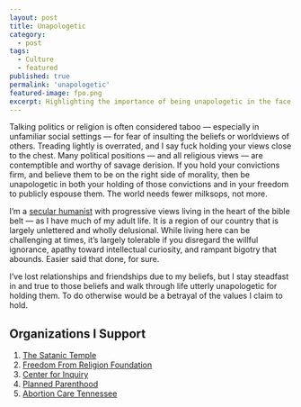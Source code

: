 ```yaml
---
layout: post
title: Unapologetic
category:
  - post
tags:
  - Culture
  - featured
published: true
permalink: 'unapologetic'
featured-image: fpo.png
excerpt: Highlighting the importance of being unapologetic in the face of societal norms that discourage discussions about controversial topics.
---
```


<article>

<p>Talking politics or religion is often considered taboo — especially in unfamiliar social settings — for fear of insulting the beliefs or worldviews of others. Treading lightly is overrated, and I say fuck holding your views close to the chest. Many political positions — and all religious views — are contemptible and worthy of savage derision. If you hold your convictions firm, and believe them to be on the right side of morality, then be unapologetic in both your holding of those convictions and in your freedom to publicly espouse them. The world needs fewer milksops, not more.</p>

<p>I’m a <a href="https://en.wikipedia.org/wiki/Secular_humanism">secular humanist</a> with progressive views living in the heart of the bible belt — as I have much of my adult life. It is a region of our country that is largely unlettered and wholly delusional. While living here can be challenging at times, it’s largely tolerable if you disregard the willful ignorance, apathy toward intellectual curiosity, and rampant bigotry that abounds. Easier said that done, for sure.</p>

<p>I’ve lost relationships and friendships due to my beliefs, but I stay steadfast in and true to those beliefs and walk through life utterly unapologetic for holding them. To do otherwise would be a betrayal of the values I claim to hold. </p>

<h2>Organizations I Support</h2>

  <ol>
    <li><a href="https://thesatanictemple.com">The Satanic Temple</a></li>
    <li><a href="https://ffrf.org">Freedom From Religion Foundation</a></li>
    <li><a href="https://centerforinquiry.org">Center for Inquiry</a></li>
    <li><a href="https://www.plannedparenthood.org">Planned Parenthood</a></li>
    <li><a href="https://www.abortioncaretn.org">Abortion Care Tennessee</a></li>
  </ol>

</article>